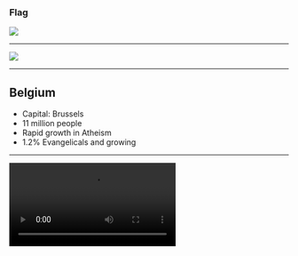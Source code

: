 ### Flag

![](https://upload.wikimedia.org/wikipedia/commons/6/65/Flag_of_Belgium.svg)

---

![](https://upload.wikimedia.org/wikipedia/commons/6/67/EU-Belgium.svg)

---

## Belgium

-   Capital: Brussels
-   11 million people
-   Rapid growth in Atheism
-   1.2% Evangelicals and growing

---

![](https://f000.backblazeb2.com/file/ccw-prayer/belgium.mp4)

